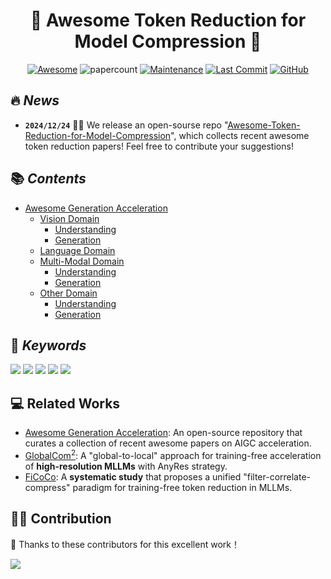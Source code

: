 <div align=center>

# 🔎 Awesome Token Reduction for Model Compression 🚀

[![Awesome](https://cdn.rawgit.com/sindresorhus/awesome/d7305f38d29fed78fa85652e3a63e154dd8e8829/media/badge.svg)](https://github.com/sindresorhus/awesome)
![papercount](https://img.shields.io/badge/paper_count-200+-pink)
[![Maintenance](https://img.shields.io/badge/maintained%3F-yes-green.svg)](https://github.com/Naereen/StrapDown.js/graphs/commit-activity)
[![Last Commit](https://img.shields.io/github/last-commit/xuyang-liu16/Awesome-Token-Reduction-for-Model-Compression.svg?style=flat&color=orange)](https://github.com/xuyang-liu16/Awesome-Token-Reduction-for-Model-Compression)
[![GitHub](https://img.shields.io/github/stars/xuyang-liu16/Awesome-Token-Reduction-for-Model-Compression.svg?style=social)](https://github.com/xuyang-liu16/Awesome-Token-Reduction-for-Model-Compression.git)  


</div>

## 🔥 <span id="head1"> *News* </span>

* **`2024/12/24`** 🤗🤗 We release an open-sourse repo "[Awesome-Token-Reduction-for-Model-Compression](https://github.com/xuyang-liu16/Awesome-Token-Reduction-for-Model-Compression)", which collects recent awesome token reduction papers! Feel free to contribute your suggestions!

## 📚 <span id="head1"> *Contents* </span>

- [Awesome Generation Acceleration](README.md)
    - [Vision Domain](https://github.com/xuyang-liu16/Awesome-Token-Reduction-for-Model-Compression/tree/main/Vision%20Domain)
        - [Understanding](https://github.com/xuyang-liu16/Awesome-Token-Reduction-for-Model-Compression/blob/main/Vision%20Domain/Understanding.md)
        - [Generation](https://github.com/xuyang-liu16/Awesome-Token-Reduction-for-Model-Compression/blob/main/Vision%20Domain/Generation.md)
    - [Language Domain](https://github.com/xuyang-liu16/Awesome-Token-Reduction-for-Model-Compression/blob/main/Language%20Domain/token-reduction-in-language-domain.md)
    - [Multi-Modal Domain](https://github.com/xuyang-liu16/Awesome-Token-Reduction-for-Model-Compression/tree/main/Multi-modal%20Domain)
        - [Understanding](https://github.com/xuyang-liu16/Awesome-Token-Reduction-for-Model-Compression/blob/main/Multi-modal%20Domain/Understanding.md)
        - [Generation](https://github.com/xuyang-liu16/Awesome-Token-Reduction-for-Model-Compression/blob/main/Multi-modal%20Domain/Generation.md)
    - [Other Domain](https://github.com/xuyang-liu16/Awesome-Token-Reduction-for-Model-Compression/tree/main/Other%20Domain)
        - [Understanding](https://github.com/xuyang-liu16/Awesome-Token-Reduction-for-Model-Compression/blob/main/Other%20Domain/Understanding.md)
        - [Generation](https://github.com/xuyang-liu16/Awesome-Token-Reduction-for-Model-Compression/blob/main/Other%20Domain/Generation.md)


## 💬 <span id="head1"> *Keywords* </span>
![](https://img.shields.io/badge/Method_Abbreviation-blue) ![](https://img.shields.io/badge/Downstream_Application-green)  ![](https://img.shields.io/badge/W./W.O._Training-brown) ![](https://img.shields.io/badge/Reduction_Criteria-purple) ![](https://img.shields.io/badge/Reduction_Mechanism-orange)

## 💻 Related Works

* [Awesome Generation Acceleration](https://github.com/xuyang-liu16/Awesome-Generation-Acceleration): An open-source repository that curates a collection of recent awesome papers on AIGC acceleration.
* [GlobalCom<sup>2</sup>](https://github.com/xuyang-liu16/GlobalCom2): A "global-to-local" approach for training-free acceleration of **high-resolution MLLMs** with AnyRes strategy.
* [FiCoCo](https://github.com/kawhiiiileo/FiCoCo): A **systematic study** that proposes a unified "filter-correlate-compress" paradigm for training-free token reduction in MLLMs.

## 🧑‍💻 Contribution

👏 Thanks to these contributors for this excellent work！

<a href="https://github.com/xuyang-liu16/Awesome-Token-Reduction-for-Model-Compression/graphs/contributors">
  <img src="https://contrib.rocks/image?repo=xuyang-liu16/Awesome-Token-Reduction-for-Model-Compression" />
</a>
